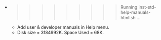 * >>>>>>>>> Running inst-std-help-manuals-html.sh ...
  * Add user & developer manuals in Help menu.
  * Disk size = 3184992K. Space Used = 68K.
